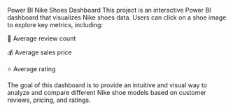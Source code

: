 Power BI Nike Shoes Dashboard
This project is an interactive Power BI dashboard that visualizes Nike shoes data. Users can click on a shoe image to explore key metrics, including:

🧾 Average review count

💰 Average sales price

⭐ Average rating

The goal of this dashboard is to provide an intuitive and visual way to analyze and compare different Nike shoe models based on customer reviews, pricing, and ratings.
